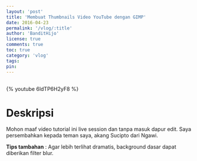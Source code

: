 ```yaml
---
layout: 'post'
title: 'Membuat Thumbnails Video YouTube dengan GIMP'
date: 2016-04-23
permalink: '/vlog/:title'
author: 'BanditHijo'
license: true
comments: true
toc: true
category: 'vlog'
tags:
pin:
---
```


<div style="margin-top:30px;"></div>

{% youtube 6ldTP6H2yF8 %}

# Deskripsi
Mohon maaf video tutorial ini live session dan tanpa masuk dapur edit. Saya persembahkan kepada teman saya, akang Sucipto dari Ngawi.

**Tips tambahan** : Agar lebih terlihat dramatis, background dasar dapat diberikan filter blur.


